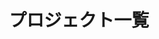 ---
title: "プロジェクト一覧"
permalink: /projects/
layout: collection
collection: projects
entries_layout: grid
classes: wide
author_profile: true
--- 